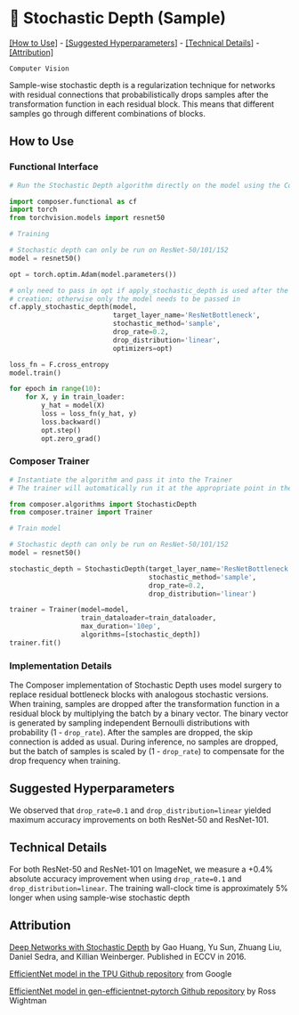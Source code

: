 # 🎰 Stochastic Depth (Sample)

[\[How to Use\]](#how-to-use) - [\[Suggested Hyperparameters\]](#suggested-hyperparameters) - [\[Technical Details\]](#technical-details) - [\[Attribution\]](#attribution)

 `Computer Vision`

 Sample-wise stochastic depth is a regularization technique for networks with residual connections that probabilistically drops samples after the transformation function in each residual block. This means that different samples go through different combinations of blocks.

## How to Use

### Functional Interface

```python
# Run the Stochastic Depth algorithm directly on the model using the Composer functional API

import composer.functional as cf
import torch
from torchvision.models import resnet50

# Training

# Stochastic depth can only be run on ResNet-50/101/152
model = resnet50()

opt = torch.optim.Adam(model.parameters())

# only need to pass in opt if apply_stochastic_depth is used after the optimizer
# creation; otherwise only the model needs to be passed in
cf.apply_stochastic_depth(model,
                          target_layer_name='ResNetBottleneck',
                          stochastic_method='sample',
                          drop_rate=0.2,
                          drop_distribution='linear',
                          optimizers=opt)

loss_fn = F.cross_entropy
model.train()

for epoch in range(10):
    for X, y in train_loader:
        y_hat = model(X)
        loss = loss_fn(y_hat, y)
        loss.backward()
        opt.step()
        opt.zero_grad()
```

### Composer Trainer

```python
# Instantiate the algorithm and pass it into the Trainer
# The trainer will automatically run it at the appropriate point in the training loop

from composer.algorithms import StochasticDepth
from composer.trainer import Trainer

# Train model

# Stochastic depth can only be run on ResNet-50/101/152
model = resnet50()

stochastic_depth = StochasticDepth(target_layer_name='ResNetBottleneck',
                                   stochastic_method='sample',
                                   drop_rate=0.2,
                                   drop_distribution='linear')

trainer = Trainer(model=model,
                  train_dataloader=train_dataloader,
                  max_duration='10ep',
                  algorithms=[stochastic_depth])
trainer.fit()
```

### Implementation Details

The Composer implementation of Stochastic Depth uses model surgery to replace residual bottleneck blocks with analogous stochastic versions. When training, samples are dropped after the transformation function in a residual block by multiplying the batch by a binary vector. The binary vector is generated by sampling independent Bernoulli distributions with probability (1 - `drop_rate`). After the samples are dropped, the skip connection is added as usual. During inference, no samples are dropped, but the batch of samples is scaled by (1 - `drop_rate`) to compensate for the drop frequency when training.

## Suggested Hyperparameters

We observed that `drop_rate=0.1` and `drop_distribution=linear` yielded maximum accuracy improvements on both ResNet-50 and ResNet-101.

## Technical Details

For both ResNet-50 and ResNet-101 on ImageNet, we measure a +0.4% absolute accuracy improvement when using `drop_rate=0.1` and `drop_distribution=linear`. The training wall-clock time is approximately 5% longer when using sample-wise stochastic depth

## Attribution

[Deep Networks with Stochastic Depth](https://arxiv.org/abs/1603.09382) by Gao Huang, Yu Sun, Zhuang Liu, Daniel Sedra, and Killian Weinberger. Published in ECCV in 2016.

[EfficientNet model in the TPU Github repository](https://github.com/tensorflow/tpu/tree/master/models/official/efficientnet) from Google

[EfficientNet model in gen-efficientnet-pytorch Github repository](https://github.com/rwightman/gen-efficientnet-pytorch) by Ross Wightman